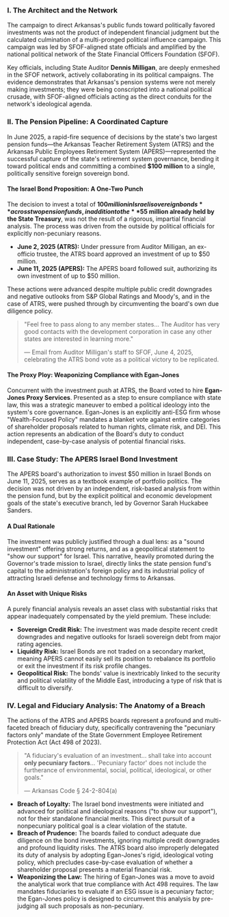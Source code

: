 ---
---
### I. The Architect and the Network

The campaign to direct Arkansas's public funds toward politically favored investments was not the product of independent financial judgment but the calculated culmination of a multi-pronged political influence campaign. This campaign was led by SFOF-aligned state officials and amplified by the national political network of the State Financial Officers Foundation (SFOF).

Key officials, including State Auditor **Dennis Milligan**, are deeply enmeshed in the SFOF network, actively collaborating in its political campaigns. The evidence demonstrates that Arkansas's pension systems were not merely making investments; they were being conscripted into a national political crusade, with SFOF-aligned officials acting as the direct conduits for the network's ideological agenda.

### II. The Pension Pipeline: A Coordinated Capture

In June 2025, a rapid-fire sequence of decisions by the state's two largest pension funds—the Arkansas Teacher Retirement System (ATRS) and the Arkansas Public Employees Retirement System (APERS)—represented the successful capture of the state's retirement system governance, bending it toward political ends and committing a combined **$100 million** to a single, politically sensitive foreign sovereign bond.

#### The Israel Bond Proposition: A One-Two Punch
The decision to invest a total of **$100 million in Israeli sovereign bonds** across two pension funds, in addition to the **$55 million already held by the State Treasury**, was not the result of a rigorous, impartial financial analysis. The process was driven from the outside by political officials for explicitly non-pecuniary reasons.

* **June 2, 2025 (ATRS):** Under pressure from Auditor Milligan, an ex-officio trustee, the ATRS board approved an investment of up to $50 million.
* **June 11, 2025 (APERS):** The APERS board followed suit, authorizing its own investment of up to $50 million.

These actions were advanced despite multiple public credit downgrades and negative outlooks from S&P Global Ratings and Moody's, and in the case of ATRS, were pushed through by circumventing the board's own due diligence policy.

> "Feel free to pass along to any member states... The Auditor has very good contacts with the development corporation in case any other states are interested in learning more."
>
> — Email from Auditor Milligan's staff to SFOF, June 4, 2025, celebrating the ATRS bond vote as a political victory to be replicated.

#### The Proxy Ploy: Weaponizing Compliance with Egan-Jones
Concurrent with the investment push at ATRS, the Board voted to hire **Egan-Jones Proxy Services**. Presented as a step to ensure compliance with state law, this was a strategic maneuver to embed a political ideology into the system's core governance. Egan-Jones is an explicitly anti-ESG firm whose "Wealth-Focused Policy" mandates a blanket vote against entire categories of shareholder proposals related to human rights, climate risk, and DEI. This action represents an abdication of the Board's duty to conduct independent, case-by-case analysis of potential financial risks.

### III. Case Study: The APERS Israel Bond Investment

The APERS board's authorization to invest $50 million in Israel Bonds on June 11, 2025, serves as a textbook example of portfolio politics. The decision was not driven by an independent, risk-based analysis from within the pension fund, but by the explicit political and economic development goals of the state's executive branch, led by Governor Sarah Huckabee Sanders.

#### A Dual Rationale
The investment was publicly justified through a dual lens: as a "sound investment" offering strong returns, and as a geopolitical statement to "show our support" for Israel. This narrative, heavily promoted during the Governor's trade mission to Israel, directly links the state pension fund's capital to the administration's foreign policy and its industrial policy of attracting Israeli defense and technology firms to Arkansas.

#### An Asset with Unique Risks
A purely financial analysis reveals an asset class with substantial risks that appear inadequately compensated by the yield premium. These include:

* **Sovereign Credit Risk:** The investment was made despite recent credit downgrades and negative outlooks for Israeli sovereign debt from major rating agencies.
* **Liquidity Risk:** Israel Bonds are not traded on a secondary market, meaning APERS cannot easily sell its position to rebalance its portfolio or exit the investment if its risk profile changes.
* **Geopolitical Risk:** The bonds' value is inextricably linked to the security and political volatility of the Middle East, introducing a type of risk that is difficult to diversify.

### IV. Legal and Fiduciary Analysis: The Anatomy of a Breach

The actions of the ATRS and APERS boards represent a profound and multi-faceted breach of fiduciary duty, specifically contravening the "pecuniary factors only" mandate of the State Government Employee Retirement Protection Act (Act 498 of 2023).

> "A fiduciary's evaluation of an investment... shall take into account **only pecuniary factors**... 'Pecuniary factor' does not include the furtherance of environmental, social, political, ideological, or other goals."
>
> — Arkansas Code § 24-2-804(a)

* **Breach of Loyalty:** The Israel bond investments were initiated and advanced for political and ideological reasons ("to show our support"), not for their standalone financial merits. This direct pursuit of a nonpecuniary political goal is a clear violation of the statute.
* **Breach of Prudence:** The boards failed to conduct adequate due diligence on the bond investments, ignoring multiple credit downgrades and profound liquidity risks. The ATRS board also improperly delegated its duty of analysis by adopting Egan-Jones's rigid, ideological voting policy, which precludes case-by-case evaluation of whether a shareholder proposal presents a material financial risk.
* **Weaponizing the Law:** The hiring of Egan-Jones was a move to avoid the analytical work that true compliance with Act 498 requires. The law mandates fiduciaries to evaluate if an ESG issue is a pecuniary factor; the Egan-Jones policy is designed to circumvent this analysis by pre-judging all such proposals as non-pecuniary.
